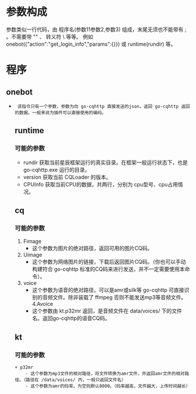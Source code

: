 # 参数构成
  参数类似一行代码，由 程序名(参数11参数2,参数3) 组成，末尾无须也不能带有 ; 。不需要带 "" 、 转义符 \ 等等。
  例如 onebot({"action":"get_login_info","params":{}})
  或 runtime(rundir) 等。
# 程序
  ## onebot
-      该指令只有一个参数，参数为向 go-cqhttp 直接发送的json，返回 go-cqhttp 返回的数据。一般来说为插件可以直接使用的编码。
  ## runtime
    ### 可能的参数
     + rundir 获取当前星辰框架运行的真实目录。在框架一般运行状态下，也是 go-cqhttp.exe 运行的目录。
     + version 获取当前 CQLoader 的版本。
     + CPUInfo 获取当前CPU的数据，共两行，分别为 cpu型号、cpu占用情况。
  ## cq
    ### 可能的参数
     1. Fimage
         - 这个参数为图片的绝对路径，返回可用的图片CQ码。
     2. Uimage
         - 这个参数为网络图片的链接，下载后返回图片CQ码。（你也可以手动构建符合 go-cqhttp 标准的CQ码来进行发送，并不一定需要使用本命令）。
     3. voice
         - 这个参数为语音的绝对路径，可以是amr或silk等 go-cqhttp 可直接识别的音频文件。除非装载了 ffmpeg 否则不能发送mp3等音频文件。
     4.Avoice
          - 这个参数由 kt.p32mr 返回，是音频文件在 data/voices/ 下的文件名。返回go-cqhttp的语音CQ码。
  ## kt
    ### 可能的参数
      + p32mr
          - 这个参数为mp3文件的相对路径，将文件转换为amr文件，并返回amr文件的相对路径。（路径在 /data/voices/ 内，一般只返回文件名）
          - 这个参数为amr的码率，为空则默认8000。（码率越高，文件越大，上传时间越长）
      
